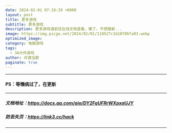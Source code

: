 ```yaml
---
date: 2024-02-01 07:18:29 +0800
layout: post
title: 更多游戏
subtitle: 更多游戏
description: 更多游戏请前往在线文档查看，懒了，不想跟新...
image: https://img.picgo.net/2024/02/01/118527c1b10786fa03.webp
optimized_image:
category: 电脑游戏
tags:
  - 3A大作游戏
author: 对酒当歌
paginate: true
---
```


---

#### PS：等懒病过了，在更新

---

##### 文档地址：<https://docs.qq.com/aio/DY2FqUFRrWXpxaUJY>

##### 防丢失页：<https://link3.cc/hack>

---
